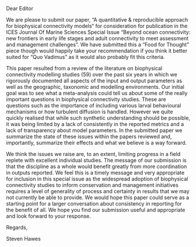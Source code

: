 Dear Editor

We are please to submit our paper, “A quantitative & reproducible approach for biophysical connectivity models“ for consideration for publication in the ICES Journal Of Marine Sciences Special Issue “Beyond ocean connectivity: new frontiers in early life stages and adult connectivity to meet assessment and management challenges”.  We have submitted this a “Food for Thought” piece though would happily take your recommendation if you think it better suited for “Quo Vadimus” as it would also probably fit this criteria.

This paper resulted from a review of the literature on biophysical connectivity modelling studies (59) over the past six years in which we rigorously documented all aspects of the input and output parameters as well as the geographic, taxonomic and modelling environments.  Our initial goal was to see what a meta-analysis could tell us about some of the really important questions in biophysical connectivity studies.  These are questions such as the importance of including various larval behavioural mechanisms or how turbulent diffusion is handled.  However we quite quickly realised that while such synthetic understanding should be possible, it was being limited by a lack of consistently in the reported metrics and a lack of transparency about model parameters.  In the submitted paper we summarize the state of these issues within the papers reviewed and, importantly, summarize their effects and what we believe is a way forward. 

We think the issues we raise are, to an extent, limiting progress in a field replete with excellent individual studies.  The message of our submission is that the discipline as a whole would benefit greatly from more coordination in outputs reported.  We feel this is a timely message and very appropriate for inclusion in this special issue as the widespread adoption of biophysical connectivity studies to inform conservation and management initiatives requires a level of generality of process and certainty in results that we may not currently be able to provide.  We would hope this paper could serve as a starting point for a larger conversation about consistency in reporting for the benefit of all.  We hope you find our submission useful and appropriate and look forward to your response.

Regards,


Steven Hawes

